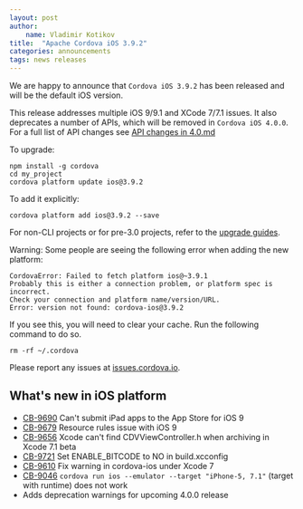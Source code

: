 ```yaml
---
layout: post
author:
    name: Vladimir Kotikov
title:  "Apache Cordova iOS 3.9.2"
categories: announcements
tags: news releases
---
```

We are happy to announce that `Cordova iOS 3.9.2` has been released and will be the default iOS version.

This release addresses multiple iOS 9/9.1 and XCode 7/7.1 issues. It also deprecates a number of APIs, which will be removed in `Cordova iOS 4.0.0`. For a full list of API changes see [API changes in 4.0.md](https://github.com/apache/cordova-ios/blob/master/guides/API%20changes%20in%204.0.md)

To upgrade:

    npm install -g cordova
    cd my_project
    cordova platform update ios@3.9.2

<!--more-->    
To add it explicitly:

    cordova platform add ios@3.9.2 --save

For non-CLI projects or for pre-3.0 projects, refer to the [upgrade guides](http://cordova.apache.org/docs/en/edge/guide_platforms_index.md.html).

Warning: Some people are seeing the following error when adding the new platform:

    CordovaError: Failed to fetch platform ios@~3.9.1
    Probably this is either a connection problem, or platform spec is incorrect.
    Check your connection and platform name/version/URL.
    Error: version not found: cordova-ios@3.9.2

If you see this, you will need to clear your cache. Run the following command to do so.

    rm -rf ~/.cordova

Please report any issues at [issues.cordova.io](http://issues.cordova.io). 

## What's new in iOS platform
* [CB-9690](https://issues.apache.org/jira/browse/CB-9690) Can't submit iPad apps to the App Store for iOS 9
* [CB-9679](https://issues.apache.org/jira/browse/CB-9679) Resource rules issue with iOS 9
* [CB-9656](https://issues.apache.org/jira/browse/CB-9656) Xcode can't find CDVViewController.h when archiving in Xcode 7.1 beta
* [CB-9721](https://issues.apache.org/jira/browse/CB-9721) Set ENABLE_BITCODE to NO in build.xcconfig
* [CB-9610](https://issues.apache.org/jira/browse/CB-9610) Fix warning in cordova-ios under Xcode 7
* [CB-9046](https://issues.apache.org/jira/browse/CB-9046) `cordova run ios --emulator --target "iPhone-5, 7.1"` (target with runtime) does not work
* Adds deprecation warnings for upcoming 4.0.0 release
